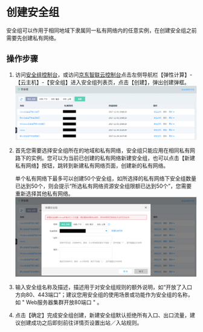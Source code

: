 # 创建安全组
安全组可以作用于相同地域下隶属同一私有网络内的任意实例，在创建安全组之前需要先创建私有网络。

## 操作步骤
1. 访问[安全组控制台][1]，或访问[京东智联云控制台][2]点击左侧导航栏【弹性计算】-【云主机】-【安全组】进入安全组列表页，点击【创建】，弹出创建弹框。
![](../../../../../image/vm/Operation-Guide-SG-create1.png)

2. 首先您需要选择安全组所在的地域和私有网络，安全组只能应用在相同私有网路下的实例。您可以为当前已创建的私有网络新建安全组，也可以点击【新建私有网络】按钮，跳转到新建私有网络页面，创建新的私有网络。
    
	单个私有网络下最多可以创建50个安全组，如所选择的私有网络下安全组数量已达到50个，则会提示“所选私有网络资源安全组限额已达到50个”，您需要重新选择其他私有网络。
![](../../../../../image/vm/Operation-Guide-SG-create2.png)

3. 输入安全组名称及描述，描述用于对安全组规则的额外说明，如“开放了入口方向80、443端口”；建议您用安全组的使用场景或功能作为安全组的名称，如 " Web服务器集群开放80端口 " 。

4. 点击【确定】完成安全组创建，新建安全组默认拒绝所有入口、出口流量，建议创建成功之后即刻前往详情页设置出站／入站规则。


  [1]: https://cns-console.jdcloud.com/host/netSecurity/list
  [2]: https://console.jdcloud.com/
